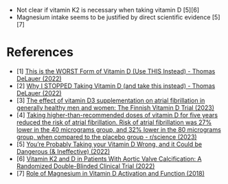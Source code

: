 - Not clear if vitamin K2 is necessary when taking vitamin D [5][6]
- Magnesium intake seems to be justified by direct scientific evidence [5][7]

# References
- [1] [This is the WORST Form of Vitamin D (Use THIS Instead) - Thomas DeLauer (2022)](https://www.youtube.com/watch?v=X9EYtKXCdaQ)
- [2] [Why I STOPPED Taking Vitamin D (and take this instead) - Thomas DeLauer (2022)](https://www.youtube.com/watch?v=8VLLmQDyOpk)
- [3] [The effect of vitamin D3 supplementation on atrial fibrillation in generally healthy men and women: The Finnish Vitamin D Trial (2023)](https://www.sciencedirect.com/science/article/pii/S0002870323001436)
- [4] [Taking higher-than-recommended doses of vitamin D for five years reduced the risk of atrial fibrillation. Risk of atrial fibrillation was 27% lower in the 40 micrograms group, and 32% lower in the 80 micrograms group, when compared to the placebo group - r/science (2023)](https://www.reddit.com/r/science/comments/14ns9mi/taking_higherthanrecommended_doses_of_vitamin_d/)
- [5] [You’re Probably Taking your Vitamin D Wrong, and it Could be Dangerous (& Ineffective) (2022)](https://www.youtube.com/watch?v=YIctSDVYchQ)
- [6] [Vitamin K2 and D in Patients With Aortic Valve Calcification: A Randomized Double-Blinded Clinical Trial (2022)](https://www.ahajournals.org/doi/10.1161/CIRCULATIONAHA.121.057008)
- [7] [Role of Magnesium in Vitamin D Activation and Function (2018)](https://www.degruyter.com/document/doi/10.7556/jaoa.2018.037/html?lang=de)